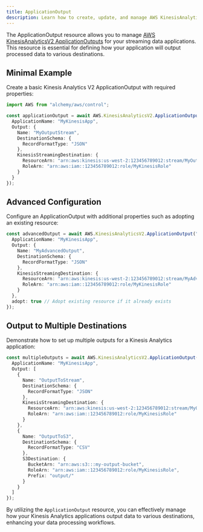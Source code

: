 ```yaml
---
title: ApplicationOutput
description: Learn how to create, update, and manage AWS KinesisAnalyticsV2 ApplicationOutputs using Alchemy Cloud Control.
---
```



The ApplicationOutput resource allows you to manage [AWS KinesisAnalyticsV2 ApplicationOutputs](https://docs.aws.amazon.com/kinesisanalyticsv2/latest/userguide/) for your streaming data applications. This resource is essential for defining how your application will output processed data to various destinations.

## Minimal Example

Create a basic Kinesis Analytics V2 ApplicationOutput with required properties:

```ts
import AWS from "alchemy/aws/control";

const applicationOutput = await AWS.KinesisAnalyticsV2.ApplicationOutput("basicOutput", {
  ApplicationName: "MyKinesisApp",
  Output: {
    Name: "MyOutputStream",
    DestinationSchema: {
      RecordFormatType: "JSON"
    },
    KinesisStreamingDestination: {
      ResourceArn: "arn:aws:kinesis:us-west-2:123456789012:stream/MyOutputStream",
      RoleArn: "arn:aws:iam::123456789012:role/MyKinesisRole"
    }
  }
});
```

## Advanced Configuration

Configure an ApplicationOutput with additional properties such as adopting an existing resource:

```ts
const advancedOutput = await AWS.KinesisAnalyticsV2.ApplicationOutput("advancedOutput", {
  ApplicationName: "MyKinesisApp",
  Output: {
    Name: "MyAdvancedOutput",
    DestinationSchema: {
      RecordFormatType: "JSON"
    },
    KinesisStreamingDestination: {
      ResourceArn: "arn:aws:kinesis:us-west-2:123456789012:stream/MyAdvancedOutputStream",
      RoleArn: "arn:aws:iam::123456789012:role/MyKinesisRole"
    }
  },
  adopt: true // Adopt existing resource if it already exists
});
```

## Output to Multiple Destinations

Demonstrate how to set up multiple outputs for a Kinesis Analytics application:

```ts
const multipleOutputs = await AWS.KinesisAnalyticsV2.ApplicationOutput("multipleOutputs", {
  ApplicationName: "MyKinesisApp",
  Output: [
    {
      Name: "OutputToStream",
      DestinationSchema: {
        RecordFormatType: "JSON"
      },
      KinesisStreamingDestination: {
        ResourceArn: "arn:aws:kinesis:us-west-2:123456789012:stream/MyOutputStream",
        RoleArn: "arn:aws:iam::123456789012:role/MyKinesisRole"
      }
    },
    {
      Name: "OutputToS3",
      DestinationSchema: {
        RecordFormatType: "CSV"
      },
      S3Destination: {
        BucketArn: "arn:aws:s3:::my-output-bucket",
        RoleArn: "arn:aws:iam::123456789012:role/MyKinesisRole",
        Prefix: "output/"
      }
    }
  ]
});
```

By utilizing the `ApplicationOutput` resource, you can effectively manage how your Kinesis Analytics applications output data to various destinations, enhancing your data processing workflows.
